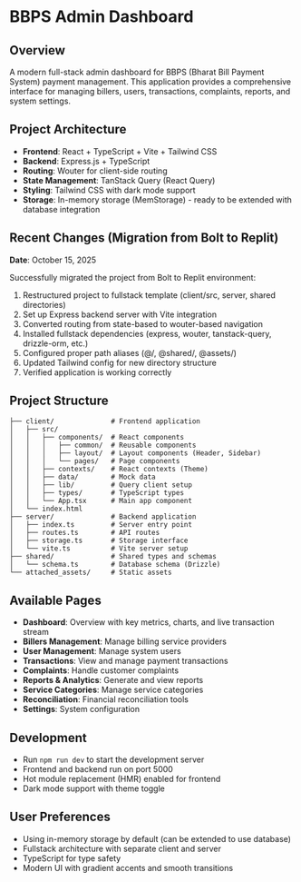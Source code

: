 # BBPS Admin Dashboard

## Overview
A modern full-stack admin dashboard for BBPS (Bharat Bill Payment System) payment management. This application provides a comprehensive interface for managing billers, users, transactions, complaints, reports, and system settings.

## Project Architecture
- **Frontend**: React + TypeScript + Vite + Tailwind CSS
- **Backend**: Express.js + TypeScript
- **Routing**: Wouter for client-side routing
- **State Management**: TanStack Query (React Query)
- **Styling**: Tailwind CSS with dark mode support
- **Storage**: In-memory storage (MemStorage) - ready to be extended with database integration

## Recent Changes (Migration from Bolt to Replit)
**Date**: October 15, 2025

Successfully migrated the project from Bolt to Replit environment:
1. Restructured project to fullstack template (client/src, server, shared directories)
2. Set up Express backend server with Vite integration
3. Converted routing from state-based to wouter-based navigation
4. Installed fullstack dependencies (express, wouter, tanstack-query, drizzle-orm, etc.)
5. Configured proper path aliases (@/, @shared/, @assets/)
6. Updated Tailwind config for new directory structure
7. Verified application is working correctly

## Project Structure
```
├── client/              # Frontend application
│   ├── src/
│   │   ├── components/  # React components
│   │   │   ├── common/  # Reusable components
│   │   │   ├── layout/  # Layout components (Header, Sidebar)
│   │   │   └── pages/   # Page components
│   │   ├── contexts/    # React contexts (Theme)
│   │   ├── data/        # Mock data
│   │   ├── lib/         # Query client setup
│   │   ├── types/       # TypeScript types
│   │   └── App.tsx      # Main app component
│   └── index.html
├── server/              # Backend application
│   ├── index.ts         # Server entry point
│   ├── routes.ts        # API routes
│   ├── storage.ts       # Storage interface
│   └── vite.ts          # Vite server setup
├── shared/              # Shared types and schemas
│   └── schema.ts        # Database schema (Drizzle)
└── attached_assets/     # Static assets
```

## Available Pages
- **Dashboard**: Overview with key metrics, charts, and live transaction stream
- **Billers Management**: Manage billing service providers
- **User Management**: Manage system users
- **Transactions**: View and manage payment transactions
- **Complaints**: Handle customer complaints
- **Reports & Analytics**: Generate and view reports
- **Service Categories**: Manage service categories
- **Reconciliation**: Financial reconciliation tools
- **Settings**: System configuration

## Development
- Run `npm run dev` to start the development server
- Frontend and backend run on port 5000
- Hot module replacement (HMR) enabled for frontend
- Dark mode support with theme toggle

## User Preferences
- Using in-memory storage by default (can be extended to use database)
- Fullstack architecture with separate client and server
- TypeScript for type safety
- Modern UI with gradient accents and smooth transitions
